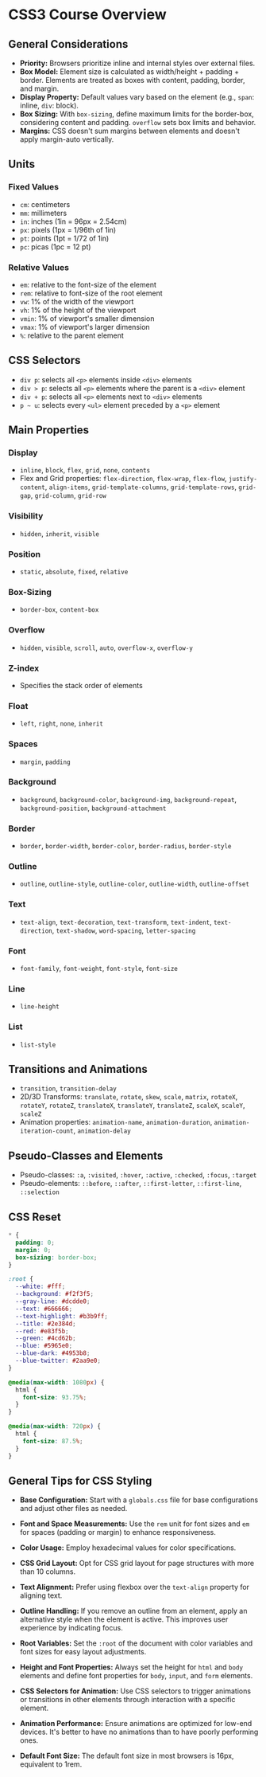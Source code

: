 # CSS3 Course Overview

## General Considerations

- **Priority:** Browsers prioritize inline and internal styles over external files.
- **Box Model:** Element size is calculated as width/height + padding + border. Elements are treated as boxes with content, padding, border, and margin.
- **Display Property:** Default values vary based on the element (e.g., `span`: inline, `div`: block).
- **Box Sizing:** With `box-sizing`, define maximum limits for the border-box, considering content and padding. `overflow` sets box limits and behavior.
- **Margins:** CSS doesn't sum margins between elements and doesn't apply margin-auto vertically.

## Units

### Fixed Values

- `cm`: centimeters
- `mm`: millimeters
- `in`: inches (1in = 96px = 2.54cm)
- `px`: pixels (1px = 1/96th of 1in)
- `pt`: points (1pt = 1/72 of 1in)
- `pc`: picas (1pc = 12 pt)

### Relative Values

- `em`: relative to the font-size of the element
- `rem`: relative to font-size of the root element
- `vw`: 1% of the width of the viewport
- `vh`: 1% of the height of the viewport
- `vmin`: 1% of viewport's smaller dimension
- `vmax`: 1% of viewport's larger dimension
- `%`: relative to the parent element

## CSS Selectors

- `div p`: selects all `<p>` elements inside `<div>` elements
- `div > p`: selects all `<p>` elements where the parent is a `<div>` element
- `div + p`: selects all `<p>` elements next to `<div>` elements
- `p ~ u`: selects every `<ul>` element preceded by a `<p>` element

## Main Properties

### Display

- `inline`, `block`, `flex`, `grid`, `none`, `contents`
- Flex and Grid properties: `flex-direction`, `flex-wrap`, `flex-flow`, `justify-content`, `align-items`, `grid-template-columns`, `grid-template-rows`, `grid-gap`, `grid-column`, `grid-row`

### Visibility

- `hidden`, `inherit`, `visible`

### Position

- `static`, `absolute`, `fixed`, `relative`

### Box-Sizing

- `border-box`, `content-box`

### Overflow

- `hidden`, `visible`, `scroll`, `auto`, `overflow-x`, `overflow-y`

### Z-index

- Specifies the stack order of elements

### Float

- `left`, `right`, `none`, `inherit`

### Spaces

- `margin`, `padding`

### Background

- `background`, `background-color`, `background-img`, `background-repeat`, `background-position`, `background-attachment`

### Border

- `border`, `border-width`, `border-color`, `border-radius`, `border-style`

### Outline

- `outline`, `outline-style`, `outline-color`, `outline-width`, `outline-offset`

### Text

- `text-align`, `text-decoration`, `text-transform`, `text-indent`, `text-direction`, `text-shadow`, `word-spacing`, `letter-spacing`

### Font

- `font-family`, `font-weight`, `font-style`, `font-size`

### Line

- `line-height`

### List

- `list-style`

## Transitions and Animations

- `transition`, `transition-delay`
- 2D/3D Transforms: `translate`, `rotate`, `skew`, `scale`, `matrix`, `rotateX`, `rotateY`, `rotateZ`, `translateX`, `translateY`, `translateZ`, `scaleX`, `scaleY`, `scaleZ`
- Animation properties: `animation-name`, `animation-duration`, `animation-iteration-count`, `animation-delay`

## Pseudo-Classes and Elements

- Pseudo-classes: `:a`, `:visited`, `:hover`, `:active`, `:checked`, `:focus`, `:target`
- Pseudo-elements: `::before`, `::after`, `::first-letter`, `::first-line`, `::selection`

## CSS Reset

```css
* {
  padding: 0;
  margin: 0;
  box-sizing: border-box;
}

:root {
  --white: #fff;
  --background: #f2f3f5;
  --gray-line: #dcdde0;
  --text: #666666;
  --text-highlight: #b3b9ff;
  --title: #2e384d;
  --red: #e83f5b;
  --green: #4cd62b;
  --blue: #5965e0;
  --blue-dark: #4953b8;
  --blue-twitter: #2aa9e0;
}

@media(max-width: 1080px) {
  html {
    font-size: 93.75%;
  }
}

@media(max-width: 720px) {
  html {
    font-size: 87.5%;
  }
}
``````

## General Tips for CSS Styling

- **Base Configuration:** Start with a `globals.css` file for base configurations and adjust other files as needed.

- **Font and Space Measurements:** Use the `rem` unit for font sizes and `em` for spaces (padding or margin) to enhance responsiveness.

- **Color Usage:** Employ hexadecimal values for color specifications.

- **CSS Grid Layout:** Opt for CSS grid layout for page structures with more than 10 columns.

- **Text Alignment:** Prefer using flexbox over the `text-align` property for aligning text.

- **Outline Handling:** If you remove an outline from an element, apply an alternative style when the element is active. This improves user experience by indicating focus.

- **Root Variables:** Set the `:root` of the document with color variables and font sizes for easy layout adjustments.

- **Height and Font Properties:** Always set the height for `html` and `body` elements and define font properties for `body`, `input`, and `form` elements.

- **CSS Selectors for Animation:** Use CSS selectors to trigger animations or transitions in other elements through interaction with a specific element.

- **Animation Performance:** Ensure animations are optimized for low-end devices. It's better to have no animations than to have poorly performing ones.

- **Default Font Size:** The default font size in most browsers is 16px, equivalent to 1rem.

